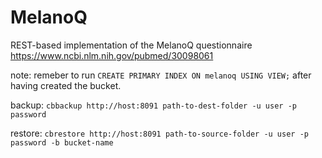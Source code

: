 # MelanoQ

REST-based implementation of the MelanoQ questionnaire https://www.ncbi.nlm.nih.gov/pubmed/30098061

note: remeber to run `CREATE PRIMARY INDEX ON melanoq USING VIEW;` after having created the bucket.


backup: `cbbackup http://host:8091 path-to-dest-folder -u user -p password`

restore: `cbrestore http://host:8091 path-to-source-folder -u user -p password -b bucket-name`